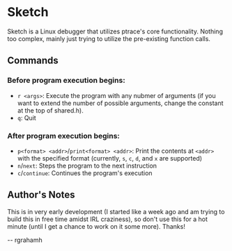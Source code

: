 # Sketch
Sketch is a Linux debugger that utilizes ptrace's core functionality. Nothing too complex, mainly just trying to utilize the pre-existing function calls.

## Commands
### Before program execution begins:
- `r <args>`: Execute the program with any nubmer of arguments (if you want to extend the number of possible arguments, change the constant at the top of shared.h).
- `q`: Quit
### After program execution begins:
- `p<format> <addr>`/`print<format> <addr>`: Print the contents at `<addr>` with the specified format (currently, `s`, `c`, `d`, and `x` are supported)
- `n`/`next`: Steps the program to the next instruction
- `c`/`continue`: Continues the program's execution

## Author's Notes
This is in very early development (I started like a week ago and am trying to build this in free time amidst IRL craziness), so don't use this for a hot minute (until I get a chance to work on it some more). Thanks!

-- rgrahamh

